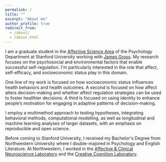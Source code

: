 ```yaml
---
permalink: /
title: ""
excerpt: "About me"
author_profile: true
redirect_from: 
  - /about/
  - /about.html
---
```


I am a graduate student in the [Affective Science Area](https://psychology.stanford.edu/research/department-areas/affective-science) of the Psychology Department at Stanford University working with [James Gross](https://spl.stanford.edu/james-gross-phd-0). My research focuses on the psychosocial and environmental factors that enable successful self-regulation. I'm particularly interested in the role that affect, self-efficacy, and socioeconomic status play in this domain. 

One line of my work is focused on how socioeconomic status influences health behaviors and health outcomes. A second is focused on how affect alters decision-making and whether affect regulation strategies can be used to foster healthier decisions. A third is focused on using identity to enhance people’s motivation for engaging in adaptive patterns of decision-making. 

I employ a multimethod approach to testing hypotheses, integrating behavioral methods, computational modelling, as well as longitudinal and machine learning analyses of larger datasets, with an emphasis on reproducible and open science. 

Before coming to Stanford University, I received my Bachelor's Degree from Northwestern University where I double-majored in Psychology and English Literature. At Northwestern, I worked in the [Affective & Clinical Neuroscience Laboratory](https://acnlnorthwestern.com/) and the [Creative Cognition Laboratory](https://sites.northwestern.edu/markbeemanlab/).
